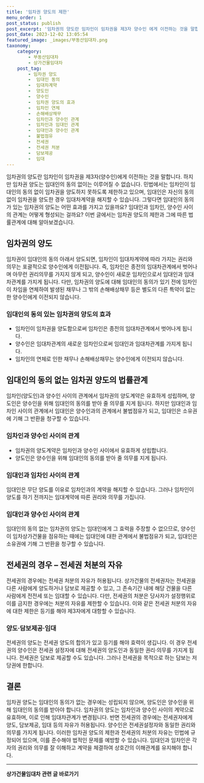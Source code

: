 ```yaml
---
title: '임차권 양도의 제한'
menu_order: 1
post_status: publish
post_excerpt: '임차권의 양도란 임차인이 임차권을 제3자 양수인 에게 이전하는 것을 말합니다. 하지만 임차권 양도는 임대인의 동의 없이는 이루어질 수 없습니다. 민법에서는 임차인이 임대인의 동의 없이 임차권을 양도하지 못하도록 제한하고 있으며, 임대인은 자신의 동의 없이 임차권을 양도한 경우 임대차계약을 해지할 수 있습니다. 그렇다면 임대인의 동의가 있는 임차권의 양도는 어떤 효과를 가지고 있을까요  임대인과 임차인, 양수인 사이의 관계는 어떻게 형성되는 걸까요  이번 글에서는 임차권 양도의 제한과 그에 따른 법률관계에 대해 알아보겠습니다.'
post_date: 2023-12-02 13:05:54
featured_image: _images/부동산임대차.png
taxonomy:
    category:
        - 부동산임대차
        - 상가건물임대차
    post_tag:
        - 임차권 양도
        -  임대인 동의
        -  임대차계약
        -  양도인
        -  양수인
        -  임차권 양도의 효과
        -  임차인 연체
        -  손해배상채무
        -  임차인과 양수인 관계
        -  임차인과 임대인 관계
        -  임대인과 양수인 관계
        -  불법점유
        -  전세권
        -  전세권 처분
        -  담보제공
        -  임대
---
```



임차권의 양도란 임차인이 임차권을 제3자(양수인)에게 이전하는 것을 말합니다. 하지만 임차권 양도는 임대인의 동의 없이는 이루어질 수 없습니다. 민법에서는 임차인이 임대인의 동의 없이 임차권을 양도하지 못하도록 제한하고 있으며, 임대인은 자신의 동의 없이 임차권을 양도한 경우 임대차계약을 해지할 수 있습니다. 그렇다면 임대인의 동의가 있는 임차권의 양도는 어떤 효과를 가지고 있을까요? 임대인과 임차인, 양수인 사이의 관계는 어떻게 형성되는 걸까요? 이번 글에서는 임차권 양도의 제한과 그에 따른 법률관계에 대해 알아보겠습니다.
  
  
## 임차권의 양도

임차권이 임대인의 동의 아래서 양도되면, 임차인이 임대차계약에 따라 가지는 권리와 의무는 포괄적으로 양수인에게 이전됩니다. 즉, 임차인은 종전의 임대차관계에서 벗어나며 아무런 권리의무를 가지지 않게 되고, 양수인이 새로운 임차인으로서 임대인과 임대차관계를 가지게 됩니다. 다만, 임차권의 양도에 대해 임대인의 동의가 있기 전에 임차인이 차임을 연체하여 발생된 채무나 그 밖의 손해배상채무 등은 별도의 다른 특약이 없는 한 양수인에게 이전되지 않습니다.

### 임대인의 동의 있는 임차권의 양도의 효과

- 임차인이 임차권을 양도함으로써 임차인은 종전의 임대차관계에서 벗어나게 됩니다.
- 양수인은 임대차관계의 새로운 임차인으로써 임대인과 임대차관계를 가지게 됩니다.
- 임차인의 연체로 인한 채무나 손해배상채무는 양수인에게 이전되지 않습니다.

## 임대인의 동의 없는 임차권 양도의 법률관계

임차인(양도인)과 양수인 사이의 관계에서 임차권의 양도계약은 유효하게 성립하며, 양도인은 양수인을 위해 임대인의 동의를 받아 줄 의무를 지게 됩니다. 하지만 임대인과 임차인 사이의 관계에서 임대인은 양수인과의 관계에서 불법점유가 되고, 임대인은 소유권에 기해 그 반환을 청구할 수 있습니다.

### 임차인과 양수인 사이의 관계

- 임차권의 양도계약은 임차인과 양수인 사이에서 유효하게 성립합니다.
- 양도인은 양수인을 위해 임대인의 동의를 받아 줄 의무를 지게 됩니다.

### 임대인과 임차인 사이의 관계

임대인은 무단 양도를 이유로 임차인과의 계약을 해지할 수 있습니다. 그러나 임차인이 양도를 하기 전까지는 임대계약에 따른 권리와 의무를 가집니다.

### 임대인과 양수인 사이의 관계

임대인의 동의 없는 임차권의 양도는 임대인에게 그 효력을 주장할 수 없으므로, 양수인이 임차상가건물을 점유하는 때에는 임대인에 대한 관계에서 불법점유가 되고, 임대인은 소유권에 기해 그 반환을 청구할 수 있습니다.


## 전세권의 경우 – 전세권 처분의 자유

전세권의 경우에는 전세권 처분의 자유가 허용됩니다. 상가건물의 전세권자는 전세권을 다른 사람에게 양도하거나 담보로 제공할 수 있고, 그 존속기간 내에 해당 건물을 다른 사람에게 전전세 또는 임대할 수 있습니다. 다만, 전세권의 처분은 당사자가 설정행위로 이를 금지한 경우에는 처분의 자유를 제한할 수 있습니다. 이와 같은 전세권 처분의 자유에 대한 제한은 등기를 해야 제3자에게 대항할 수 있습니다.

### 양도·담보제공·임대

전세권의 양도는 전세권 양도의 합의가 있고 등기를 해야 효력이 생깁니다. 이 경우 전세권의 양수인은 전세권 설정자에 대해 전세권의 양도인과 동일한 권리·의무를 가지게 됩니다. 전세권은 담보로 제공할 수도 있습니다. 그러나 전세권을 목적으로 하는 담보는 저당권에 한합니다.


## 결론

임차권 양도는 임대인의 동의가 없는 경우에는 성립되지 않으며, 양도인은 양수인을 위해 임대인의 동의를 받아야 합니다. 임차권의 양도는 임차인과 양수인 사이의 계약으로 유효하며, 이로 인해 임대차관계가 변경됩니다. 반면 전세권의 경우에는 전세권자에게 양도, 담보제공, 임대 등의 자유가 허용됩니다. 양수인은 전세권설정자와 동일한 권리와 의무를 가지게 됩니다. 이러한 임차권 양도의 제한과 전세권의 처분의 자유는 민법에 규정되어 있으며, 이를 준수해야 법적인 문제를 예방할 수 있습니다. 임대인과 임차인은 각자의 권리와 의무를 잘 이해하고 계약을 체결하여 상호간의 이해관계를 유지해야 합니다.
<!-- wp:separator -->
<hr class="wp-block-separator has-alpha-channel-opacity"/>
<!-- /wp:separator -->

<!-- wp:group {"backgroundColor":"base","layout":{"type":"constrained"}} -->
<div class="wp-block-group has-base-background-color has-background"><!-- wp:paragraph {"align":"center","fontSize":"medium"} -->
<p class="has-text-align-center has-large-font-size"><strong>상가건물임대차 관련 글 바로가기</strong></p>
<!-- /wp:paragraph -->


<!-- wp:latest-posts
{"categories":[{"id":22580,"count":19,"description":"","link":"https://uknowlaw.com/category/%ec%83%81%ea%b0%80%ea%b1%b4%eb%ac%bc%ec%9e%84%eb%8c%80%ec%b0%a8/","name":"상가건물임대차","slug":"상가건물임대차","taxonomy":"category","parent":0,"meta":[],"_links":{"self":[{"href":"https://uknowlaw.com/wp-json/wp/v2/categories/22580"}],"collection":[{"href":"https://uknowlaw.com/wp-json/wp/v2/categories"}],"about":[{"href":"https://uknowlaw.com/wp-json/wp/v2/taxonomies/category"}],"wp:post_type":[{"href":"https://uknowlaw.com/wp-json/wp/v2/posts?categories=22580"}],"curies":[{"name":"wp","href":"https://api.w.org/{rel}","templated":true}]}}],"postsToShow":100,"excerptLength":28,"postLayout":"grid","columns":2,"featuredImageAlign":"left","featuredImageSizeSlug":"large","fontSize":"small"} /--></div>
<!-- /wp:group -->